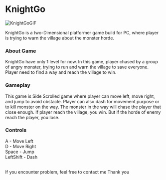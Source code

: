 <h1>KnightGo</h1>

![KnightGoGIF](https://github.com/KleponBiru/KnightGo/assets/159217810/8b49d462-3c21-44c9-add9-cec4adc878b2)

<p>
  KnightGo is a two-Dimensional platformer game build for PC, where player is trying to warn the village about the monster horde. 
</p>
  
<h3>About Game</h3>
KnightGo have only 1 level for now. In this game, player chased by a group of angry monster, trying to run and warn the village to save everyone. 
Player need to find a way and reach the village to win.

<h3>Gameplay</h3>
This game is Side Scrolled game where player can move left, move right, and jump to avoid obstacle. 
Player can also dash for movement purpose or to kill monster on the way. 
The monster in the way will chase the player that close enough. 
If player reach the village, you win. But if the horde of enemy reach the player, you lose. 

<h3>Controls</h3>
A - Move Left<br>
D - Move Right<br>
Space - Jump<br>
LeftShift - Dash<br>

<br>If you encounter problem, feel free to contact me
Thank you
